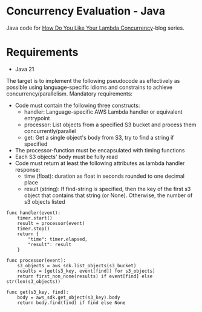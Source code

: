 # Concurrency Evaluation - Java
Java code for [How Do You Like Your Lambda Concurrency](https://ville-karkkainen.medium.com/how-do-you-like-your-aws-lambda-concurrency-part-1-introduction-7a3f7ecfe4b5)-blog series.

# Requirements
* Java 21

The target is to implement the following pseudocode as effectively as possible using language-specific idioms and constrains to achieve concurrency/parallelism.
Mandatory requirements:
- Code must contain the following three constructs: 
  - handler: Language-specific AWS Lambda handler or equivalent entrypoint
  - processor: List objects from a specified S3 bucket and process them concurrently/parallel
  - get: Get a single object's body from S3, try to find a string if specified
- The processor-function must be encapsulated with timing functions
- Each S3 objects' body must be fully read
- Code must return at least the following attributes as lambda handler response:
  - time (float): duration as float in seconds rounded to one decimal place
  - result (string): If find-string is specified, then the key of the first s3 object that contains that string (or None). Otherwise, the number of s3 objects listed
```
func handler(event):
    timer.start()
    result = processor(event)
    timer.stop()
    return {
        "time": timer.elapsed,
        "result": result
    }
    
func processor(event):
    s3_objects = aws_sdk.list_objects(s3_bucket)
    results = [get(s3_key, event[find]) for s3_objects]
    return first_non_none(results) if event[find] else str(len(s3_objects))

func get(s3_key, find):
    body = aws_sdk.get_object(s3_key).body
    return body.find(find) if find else None
```
